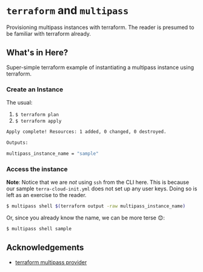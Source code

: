 # `terraform` and `multipass`

Provisioning multipass instances with terraform. The reader is presumed to be familiar with terraform already.

## What's in Here?

Super-simple terraform example of instantiating a multipass instance using terraform.


### Create an Instance

The usual:
1. `$ terraform plan`
2. `$ terraform apply`
```bash
Apply complete! Resources: 1 added, 0 changed, 0 destroyed.

Outputs:

multipass_instance_name = "sample"
```

### Access the instance

**Note**: Notice that we are _not_ using `ssh` from the CLI here. This is because our sample `terra-cloud-init.yml`
does not set up any user keys. Doing so is left as an exercise to the reader.

```bash
$ multipass shell $(terraform output -raw multipass_instance_name)
```

Or, since you already know the name, we can be more terse 😊:

```bash
$ multipass shell sample
```

## Acknowledgements
* [terraform multipass provider](https://registry.terraform.io/providers/larstobi/multipass)
